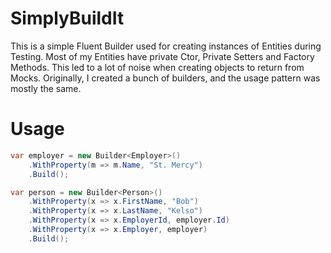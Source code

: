 # SimplyBuildIt
This is a simple Fluent Builder used for creating instances of Entities during Testing. Most of my Entities have private Ctor, Private Setters and Factory Methods. This led to a lot of noise when creating objects to return from Mocks. Originally, I created a bunch of builders, and the usage pattern was mostly the same.

# Usage

```csharp
var employer = new Builder<Employer>()
    .WithProperty(m => m.Name, "St. Mercy")
    .Build();

var person = new Builder<Person>()
    .WithProperty(x => x.FirstName, "Bob")
    .WithProperty(x => x.LastName, "Kelso")
    .WithProperty(x => x.EmployerId, employer.Id)
    .WithProperty(x => x.Employer, employer)
    .Build();
```                
